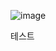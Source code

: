 ![image](https://user-images.githubusercontent.com/28651203/65392630-c674bd00-ddb1-11e9-9cf6-819bce1e1e8f.jpg)

테스트